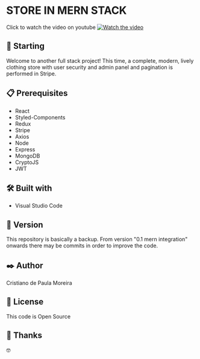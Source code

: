 # STORE IN MERN STACK

Click to watch the video on youtube 
[![Watch the video](https://user-images.githubusercontent.com/91747232/173212084-82283145-09bc-4f90-9388-779c91eeb400.png)]()

## 🚀 Starting

Welcome to another full stack project! This time, a complete, modern, lively clothing store with user security and admin panel and pagination is performed in Stripe.

## 📋 Prerequisites

* React
* Styled-Components
* Redux
* Stripe
* Axios
* Node
* Express 
* MongoDB
* CryptoJS 
* JWT 

## 🛠️ Built with

* Visual Studio Code

## 📌 Version

This repository is basically a backup. From version "0.1 mern integration" onwards there may be commits in order to improve the code.

## ✒️ Author

Cristiano de Paula Moreira

## 📄 License

This code is Open Source

## 🎁 Thanks

 🤓


